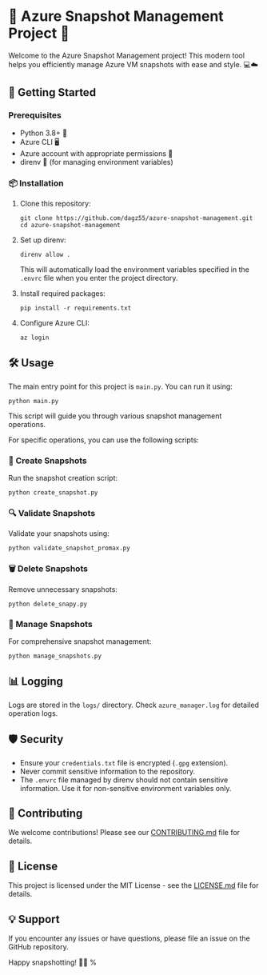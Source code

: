 # 🌟 Azure Snapshot Management Project 🌟

Welcome to the Azure Snapshot Management project! This modern tool helps you efficiently manage Azure VM snapshots with ease and style. 💻☁️

## 🚀 Getting Started

### Prerequisites

- Python 3.8+ 🐍
- Azure CLI 🖥️
- Azure account with appropriate permissions 🔑
- direnv 🔧 (for managing environment variables)

### 📦 Installation

1. Clone this repository:
   ```
   git clone https://github.com/dagz55/azure-snapshot-management.git
   cd azure-snapshot-management
   ```

2. Set up direnv:
   ```
   direnv allow .
   ```
   This will automatically load the environment variables specified in the `.envrc` file when you enter the project directory.

3. Install required packages:
   ```
   pip install -r requirements.txt
   ```

4. Configure Azure CLI:
   ```
   az login
   ```

## 🛠️ Usage

The main entry point for this project is `main.py`. You can run it using:

```
python main.py
```

This script will guide you through various snapshot management operations.

For specific operations, you can use the following scripts:

### 📸 Create Snapshots

Run the snapshot creation script:

```
python create_snapshot.py
```

### 🔍 Validate Snapshots

Validate your snapshots using:

```
python validate_snapshot_promax.py
```

### 🗑️ Delete Snapshots

Remove unnecessary snapshots:

```
python delete_snapy.py
```

### 🔄 Manage Snapshots

For comprehensive snapshot management:

```
python manage_snapshots.py
```

## 📊 Logging

Logs are stored in the `logs/` directory. Check `azure_manager.log` for detailed operation logs.

## 🛡️ Security

- Ensure your `credentials.txt` file is encrypted (`.gpg` extension).
- Never commit sensitive information to the repository.
- The `.envrc` file managed by direnv should not contain sensitive information. Use it for non-sensitive environment variables only.

## 🤝 Contributing

We welcome contributions! Please see our [CONTRIBUTING.md](CONTRIBUTING.md) file for details.

## 📜 License

This project is licensed under the MIT License - see the [LICENSE.md](LICENSE.md) file for details.

## 💡 Support

If you encounter any issues or have questions, please file an issue on the GitHub repository.

Happy snapshotting! 📸✨   %
